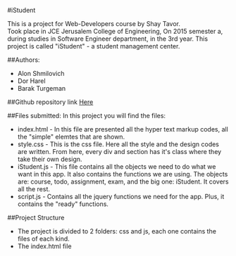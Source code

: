 #iStudent

This is a project for Web-Developers course by Shay Tavor.<br>
Took place in JCE Jerusalem College of Engineering, On 2015 semester a, during studies in Software Engineer department, in the 3rd year.
This project is called "iStudent" - a student management center.<br>

##Authors:
* Alon Shmilovich
* Dor Harel 
* Barak Turgeman

##Github repository link
[Here](https://github.com/alonshmilo/istudent)

##Files submitted:
In this project you will find the files:
<br>
* index.html - In this file are presented all the hyper text markup codes, all the "simple" elemtes that are shown.
* style.css - This is the css file. Here all the style and the design codes are written. From here, every div and section has it's class where they take their own design.
* iStudent.js - This file contains all the objects we need to do what we want in this app. It also contains the functions we are using. The objects are: course, todo, assignment, exam, and the big one: iStudent. It covers all the rest.
* script.js - Contains all the jquery functions we need for the app. Plus, it contains the "ready" functions.

##Project Structure
* The project is divided to 2 folders: css and js, each one contains the files of each kind.
* The index.html file